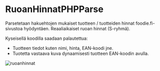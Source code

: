 # RuoanHinnatPHPParse

Parsetetaan hakuehtojen mukaiset tuotteen / tuotteiden hinnat foodie.fi-sivustoa hyödyntäen.
Reaaliaikaiset ruoan hinnat (S-ryhmä).

Kyseisellä koodilla saadaan palautettua:
  - Tuotteen tiedot kuten nimi, hinta, EAN-koodi jne.
  - Tuotetta vastaava kuva dynaamisesti tuotteen EAN-koodin avulla.

![ruoanhinnat](https://user-images.githubusercontent.com/77782555/109621840-2396a580-7b44-11eb-9920-6817187f37a9.png)
